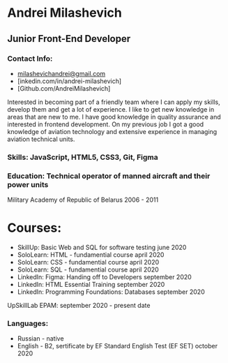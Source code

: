 



# Andrei Milashevich

## Junior Front-End Developer



### Contact Info:
* <milashevichandrei@gmail.com>
* [inkedin.com/in/andrei-milashevich]
* [Github.com/AndreiMilashevich]

Interested in becoming part of a friendly team where I can apply my skills, develop them and get a lot of experience.
I like to get new knowledge in areas that are new to me.
I have good knowledge in quality assurance and interested in frontend development.
On my previous job I got a good knowledge of aviation technology and extensive experience in managing aviation technical units.


### Skills: JavaScript, HTML5, CSS3, Git, Figma


### Education: Technical operator of manned aircraft and their power units
Military Academy of Republic of Belarus
2006 - 2011

# Courses:
* SkillUp: Basic Web and SQL for software testing june 2020
* SoloLearn: HTML - fundamential course april 2020
* SoloLearn: CSS - fundamential course april 2020
* SoloLearn: SQL - fundamential course april 2020
* LinkedIn: Figma: Handing off to Developers september 2020
* LinkedIn: HTML Essential Training september 2020
* LinkedIn: Programming Foundations: Databases september 2020

UpSkillLab EPAM: september 2020 - present date

### Languages: 
* Russian - native
* English - B2, sertificate by EF Standard English Test (EF SET) october 2020
		 